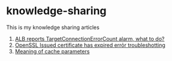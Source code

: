 # knowledge-sharing
This is my knowledge sharing articles 
1. [ALB reports TargetConnectionErrorCount alarm, what to do?](https://github.com/shinchan79/knowledge-sharing/blob/main/ALB-TargetConnectionErrorCount-alarm-troubleshooting.md)
2. [OpenSSL Issued certificate has expired errỏr troubleshotting](https://github.com/shinchan79/knowledge-sharing/blob/main/open-ssl-Issued-certificate-has-expired-troubleshooting.md)
3. [Meaning of cache parameters](https://github.com/shinchan79/knowledge-sharing/blob/main/CloudFront-timeout.md)
